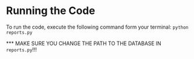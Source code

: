 # Running the Code 
To run the code, execute the following command form your terminal: `python reports.py`

*** MAKE SURE YOU CHANGE THE PATH TO THE DATABASE IN `reports.py`!!!
